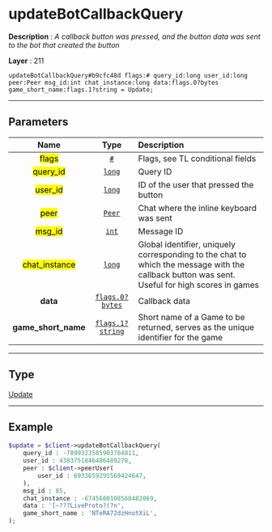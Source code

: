 # updateBotCallbackQuery

**Description** : *A callback button was pressed, and the button data was sent to the bot that created the button*

**Layer** : 211

```tl
updateBotCallbackQuery#b9cfc48d flags:# query_id:long user_id:long peer:Peer msg_id:int chat_instance:long data:flags.0?bytes game_short_name:flags.1?string = Update;
```

---

## Parameters

| Name | Type | Description |
| :---: | :---: | :--- |
| <mark>flags</mark> | [`#`](type/#) | Flags, see TL conditional fields |
| <mark>query_id</mark> | [`long`](type/long) | Query ID |
| <mark>user_id</mark> | [`long`](type/long) | ID of the user that pressed the button |
| <mark>peer</mark> | [`Peer`](type/Peer) | Chat where the inline keyboard was sent |
| <mark>msg_id</mark> | [`int`](type/int) | Message ID |
| <mark>chat_instance</mark> | [`long`](type/long) | Global identifier, uniquely corresponding to the chat to which the message with the callback button was sent. Useful for high scores in games |
| **data** | [`flags.0?bytes`](type/bytes) | Callback data |
| **game_short_name** | [`flags.1?string`](type/string) | Short name of a Game to be returned, serves as the unique identifier for the game |

---

## Type

[Update](type/Update)

---

## Example

```php
$update = $client->updateBotCallbackQuery(
	query_id : -7899323585903704811,
	user_id : 4383751846486489278,
	peer : $client->peerUser(
		user_id : 6933659295569424647,
	),
	msg_id : 85,
	chat_instance : -6745680108568482069,
	data : '[~???LiveProto?(?n',
	game_short_name : 'NTeRA72dzHnotXiL',
);
```